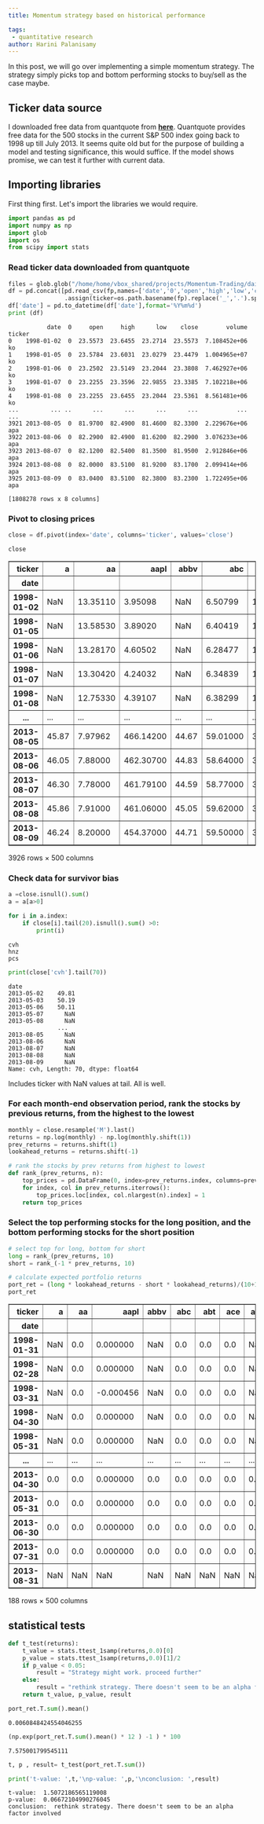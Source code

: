 ```yaml
---
title: Momentum strategy based on historical performance

tags: 
 - quantitative research
author: Harini Palanisamy
---
```


In this post, we will go over implementing a simple momentum strategy. The strategy simply picks top and bottom performing stocks to buy/sell as the case maybe. 

## Ticker data source

I downloaded free data from quantquote from [**here**](https://quantquote.com/historical-stock-data). Quantquote provides free data for the 500 stocks in the current S&P 500 index going back to 1998 up till July 2013. It seems quite old but for the purpose of building a model and testing significance, this would suffice. If the model shows promise, we can test it further with current data.


## Importing libraries

First thing first. Let's import the libraries we would require. 


```python
import pandas as pd
import numpy as np
import glob
import os
from scipy import stats
```

### Read ticker data downloaded from quantquote


```python
files = glob.glob("/home/home/vbox_shared/projects/Momentum-Trading/daily/*.csv")
df = pd.concat([pd.read_csv(fp,names=['date','0','open','high','low','close','volume'])
                .assign(ticker=os.path.basename(fp).replace('_','.').split('.')[1]) for fp in files])
df['date'] = pd.to_datetime(df['date'],format='%Y%m%d')
print (df)

```

               date  0     open     high      low    close        volume ticker
    0    1998-01-02  0  23.5573  23.6455  23.2714  23.5573  7.108452e+06     ko
    1    1998-01-05  0  23.5784  23.6031  23.0279  23.4479  1.004965e+07     ko
    2    1998-01-06  0  23.2502  23.5149  23.2044  23.3808  7.462927e+06     ko
    3    1998-01-07  0  23.2255  23.3596  22.9855  23.3385  7.102218e+06     ko
    4    1998-01-08  0  23.2255  23.6455  23.2044  23.5361  8.561481e+06     ko
    ...         ... ..      ...      ...      ...      ...           ...    ...
    3921 2013-08-05  0  81.9700  82.4900  81.4600  82.3300  2.229676e+06    apa
    3922 2013-08-06  0  82.2900  82.4900  81.6200  82.2900  3.076233e+06    apa
    3923 2013-08-07  0  82.1200  82.5400  81.3500  81.9500  2.912846e+06    apa
    3924 2013-08-08  0  82.0000  83.5100  81.9200  83.1700  2.099414e+06    apa
    3925 2013-08-09  0  83.0400  83.5100  82.3800  83.2300  1.722495e+06    apa
    
    [1808278 rows x 8 columns]


### Pivot to closing prices


```python
close = df.pivot(index='date', columns='ticker', values='close')
```


```python
close
```




<div>
<style scoped>
    .dataframe tbody tr th:only-of-type {
        vertical-align: middle;
    }

    .dataframe tbody tr th {
        vertical-align: top;
    }

    .dataframe thead th {
        text-align: right;
    }
</style>
<table border="1" class="dataframe">
  <thead>
    <tr style="text-align: right;">
      <th>ticker</th>
      <th>a</th>
      <th>aa</th>
      <th>aapl</th>
      <th>abbv</th>
      <th>abc</th>
      <th>abt</th>
      <th>ace</th>
      <th>acn</th>
      <th>act</th>
      <th>adbe</th>
      <th>...</th>
      <th>xl</th>
      <th>xlnx</th>
      <th>xom</th>
      <th>xray</th>
      <th>xrx</th>
      <th>xyl</th>
      <th>yhoo</th>
      <th>yum</th>
      <th>zion</th>
      <th>zmh</th>
    </tr>
    <tr>
      <th>date</th>
      <th></th>
      <th></th>
      <th></th>
      <th></th>
      <th></th>
      <th></th>
      <th></th>
      <th></th>
      <th></th>
      <th></th>
      <th></th>
      <th></th>
      <th></th>
      <th></th>
      <th></th>
      <th></th>
      <th></th>
      <th></th>
      <th></th>
      <th></th>
      <th></th>
    </tr>
  </thead>
  <tbody>
    <tr>
      <th>1998-01-02</th>
      <td>NaN</td>
      <td>13.35110</td>
      <td>3.95098</td>
      <td>NaN</td>
      <td>6.50799</td>
      <td>10.3555</td>
      <td>22.9865</td>
      <td>NaN</td>
      <td>32.06</td>
      <td>4.99041</td>
      <td>...</td>
      <td>40.6169</td>
      <td>7.96400</td>
      <td>21.6592</td>
      <td>9.04339</td>
      <td>30.5852</td>
      <td>NaN</td>
      <td>4.14437</td>
      <td>6.14229</td>
      <td>36.2098</td>
      <td>NaN</td>
    </tr>
    <tr>
      <th>1998-01-05</th>
      <td>NaN</td>
      <td>13.58530</td>
      <td>3.89020</td>
      <td>NaN</td>
      <td>6.40419</td>
      <td>10.4031</td>
      <td>22.8365</td>
      <td>NaN</td>
      <td>33.63</td>
      <td>5.05201</td>
      <td>...</td>
      <td>40.8146</td>
      <td>7.80886</td>
      <td>21.4182</td>
      <td>8.77893</td>
      <td>31.0476</td>
      <td>NaN</td>
      <td>3.92563</td>
      <td>5.99731</td>
      <td>36.9102</td>
      <td>NaN</td>
    </tr>
    <tr>
      <th>1998-01-06</th>
      <td>NaN</td>
      <td>13.28170</td>
      <td>4.60502</td>
      <td>NaN</td>
      <td>6.28477</td>
      <td>10.2311</td>
      <td>23.0180</td>
      <td>NaN</td>
      <td>33.44</td>
      <td>5.23685</td>
      <td>...</td>
      <td>40.6923</td>
      <td>7.75715</td>
      <td>20.6111</td>
      <td>8.75765</td>
      <td>30.7898</td>
      <td>NaN</td>
      <td>3.99250</td>
      <td>5.75640</td>
      <td>36.5122</td>
      <td>NaN</td>
    </tr>
    <tr>
      <th>1998-01-07</th>
      <td>NaN</td>
      <td>13.30420</td>
      <td>4.24032</td>
      <td>NaN</td>
      <td>6.34839</td>
      <td>10.2880</td>
      <td>23.1389</td>
      <td>NaN</td>
      <td>32.69</td>
      <td>5.15182</td>
      <td>...</td>
      <td>39.9766</td>
      <td>7.42204</td>
      <td>21.2435</td>
      <td>8.70293</td>
      <td>29.7423</td>
      <td>NaN</td>
      <td>3.98813</td>
      <td>5.75640</td>
      <td>35.4618</td>
      <td>NaN</td>
    </tr>
    <tr>
      <th>1998-01-08</th>
      <td>NaN</td>
      <td>12.75330</td>
      <td>4.39107</td>
      <td>NaN</td>
      <td>6.38299</td>
      <td>10.4507</td>
      <td>22.7446</td>
      <td>NaN</td>
      <td>33.38</td>
      <td>5.20604</td>
      <td>...</td>
      <td>39.4021</td>
      <td>7.45928</td>
      <td>20.8068</td>
      <td>8.64518</td>
      <td>29.1286</td>
      <td>NaN</td>
      <td>4.01562</td>
      <td>5.53041</td>
      <td>32.6286</td>
      <td>NaN</td>
    </tr>
    <tr>
      <th>...</th>
      <td>...</td>
      <td>...</td>
      <td>...</td>
      <td>...</td>
      <td>...</td>
      <td>...</td>
      <td>...</td>
      <td>...</td>
      <td>...</td>
      <td>...</td>
      <td>...</td>
      <td>...</td>
      <td>...</td>
      <td>...</td>
      <td>...</td>
      <td>...</td>
      <td>...</td>
      <td>...</td>
      <td>...</td>
      <td>...</td>
      <td>...</td>
    </tr>
    <tr>
      <th>2013-08-05</th>
      <td>45.87</td>
      <td>7.97962</td>
      <td>466.14200</td>
      <td>44.67</td>
      <td>59.01000</td>
      <td>36.4600</td>
      <td>90.9600</td>
      <td>74.18</td>
      <td>136.66</td>
      <td>47.65000</td>
      <td>...</td>
      <td>31.6700</td>
      <td>46.11000</td>
      <td>90.9911</td>
      <td>42.69000</td>
      <td>10.0700</td>
      <td>25.27</td>
      <td>27.67000</td>
      <td>74.78000</td>
      <td>29.9200</td>
      <td>83.94</td>
    </tr>
    <tr>
      <th>2013-08-06</th>
      <td>46.05</td>
      <td>7.88000</td>
      <td>462.30700</td>
      <td>44.83</td>
      <td>58.64000</td>
      <td>36.0600</td>
      <td>90.0400</td>
      <td>73.21</td>
      <td>135.59</td>
      <td>47.38000</td>
      <td>...</td>
      <td>31.3600</td>
      <td>45.56000</td>
      <td>90.8322</td>
      <td>42.54000</td>
      <td>9.9700</td>
      <td>25.42</td>
      <td>27.29000</td>
      <td>73.98000</td>
      <td>29.3700</td>
      <td>82.96</td>
    </tr>
    <tr>
      <th>2013-08-07</th>
      <td>46.30</td>
      <td>7.78000</td>
      <td>461.79100</td>
      <td>44.59</td>
      <td>58.77000</td>
      <td>35.8900</td>
      <td>89.8200</td>
      <td>73.03</td>
      <td>135.46</td>
      <td>47.10000</td>
      <td>...</td>
      <td>31.2200</td>
      <td>45.60000</td>
      <td>90.8223</td>
      <td>42.41000</td>
      <td>9.8800</td>
      <td>24.94</td>
      <td>27.41000</td>
      <td>73.90000</td>
      <td>29.0800</td>
      <td>82.61</td>
    </tr>
    <tr>
      <th>2013-08-08</th>
      <td>45.86</td>
      <td>7.91000</td>
      <td>461.06000</td>
      <td>45.05</td>
      <td>59.62000</td>
      <td>35.9300</td>
      <td>89.8800</td>
      <td>73.04</td>
      <td>134.47</td>
      <td>47.54000</td>
      <td>...</td>
      <td>31.0300</td>
      <td>45.57000</td>
      <td>91.2195</td>
      <td>42.77000</td>
      <td>9.9800</td>
      <td>24.98</td>
      <td>27.47000</td>
      <td>74.10000</td>
      <td>29.5400</td>
      <td>83.30</td>
    </tr>
    <tr>
      <th>2013-08-09</th>
      <td>46.24</td>
      <td>8.20000</td>
      <td>454.37000</td>
      <td>44.71</td>
      <td>59.50000</td>
      <td>35.8600</td>
      <td>89.7900</td>
      <td>73.53</td>
      <td>133.87</td>
      <td>47.15000</td>
      <td>...</td>
      <td>30.8400</td>
      <td>45.31000</td>
      <td>90.6400</td>
      <td>42.55000</td>
      <td>10.0200</td>
      <td>24.98</td>
      <td>27.65000</td>
      <td>74.41000</td>
      <td>29.4800</td>
      <td>82.56</td>
    </tr>
  </tbody>
</table>
<p>3926 rows × 500 columns</p>
</div>



### Check data for survivor bias


```python
a =close.isnull().sum()
a = a[a>0]
```


```python
for i in a.index:
    if close[i].tail(20).isnull().sum() >0:
        print(i)

```

    cvh
    hnz
    pcs



```python
print(close['cvh'].tail(70))
```

    date
    2013-05-02    49.81
    2013-05-03    50.19
    2013-05-06    50.11
    2013-05-07      NaN
    2013-05-08      NaN
                  ...  
    2013-08-05      NaN
    2013-08-06      NaN
    2013-08-07      NaN
    2013-08-08      NaN
    2013-08-09      NaN
    Name: cvh, Length: 70, dtype: float64


Includes ticker with NaN values at tail. All is well.

### For each month-end observation period, rank the stocks by previous returns, from the highest to the lowest


```python
monthly = close.resample('M').last()
returns = np.log(monthly) - np.log(monthly.shift(1))
prev_returns = returns.shift(1)
lookahead_returns = returns.shift(-1)
```


```python
# rank the stocks by prev returns from highest to lowest
def rank_(prev_returns, n):
    top_prices = pd.DataFrame(0, index=prev_returns.index, columns=prev_returns.columns)
    for index, col in prev_returns.iterrows():
        top_prices.loc[index, col.nlargest(n).index] = 1
    return top_prices

```

### Select the top performing stocks for the long position, and the bottom performing stocks for the short position


```python
# select top for long, bottom for short
long = rank_(prev_returns, 10)
short = rank_(-1 * prev_returns, 10) 

```


```python
# calculate expected portfolio returns
port_ret = (long * lookahead_returns - short * lookahead_returns)/(10+10)
port_ret
```




<div>
<style scoped>
    .dataframe tbody tr th:only-of-type {
        vertical-align: middle;
    }

    .dataframe tbody tr th {
        vertical-align: top;
    }

    .dataframe thead th {
        text-align: right;
    }
</style>
<table border="1" class="dataframe">
  <thead>
    <tr style="text-align: right;">
      <th>ticker</th>
      <th>a</th>
      <th>aa</th>
      <th>aapl</th>
      <th>abbv</th>
      <th>abc</th>
      <th>abt</th>
      <th>ace</th>
      <th>acn</th>
      <th>act</th>
      <th>adbe</th>
      <th>...</th>
      <th>xl</th>
      <th>xlnx</th>
      <th>xom</th>
      <th>xray</th>
      <th>xrx</th>
      <th>xyl</th>
      <th>yhoo</th>
      <th>yum</th>
      <th>zion</th>
      <th>zmh</th>
    </tr>
    <tr>
      <th>date</th>
      <th></th>
      <th></th>
      <th></th>
      <th></th>
      <th></th>
      <th></th>
      <th></th>
      <th></th>
      <th></th>
      <th></th>
      <th></th>
      <th></th>
      <th></th>
      <th></th>
      <th></th>
      <th></th>
      <th></th>
      <th></th>
      <th></th>
      <th></th>
      <th></th>
    </tr>
  </thead>
  <tbody>
    <tr>
      <th>1998-01-31</th>
      <td>NaN</td>
      <td>0.0</td>
      <td>0.000000</td>
      <td>NaN</td>
      <td>0.0</td>
      <td>0.0</td>
      <td>0.0</td>
      <td>NaN</td>
      <td>0.000000</td>
      <td>0.0</td>
      <td>...</td>
      <td>0.0</td>
      <td>0.00000</td>
      <td>0.0</td>
      <td>0.0</td>
      <td>0.0</td>
      <td>NaN</td>
      <td>0.000000</td>
      <td>0.0</td>
      <td>0.0</td>
      <td>NaN</td>
    </tr>
    <tr>
      <th>1998-02-28</th>
      <td>NaN</td>
      <td>0.0</td>
      <td>0.000000</td>
      <td>NaN</td>
      <td>0.0</td>
      <td>0.0</td>
      <td>0.0</td>
      <td>NaN</td>
      <td>0.000000</td>
      <td>0.0</td>
      <td>...</td>
      <td>0.0</td>
      <td>0.00000</td>
      <td>0.0</td>
      <td>0.0</td>
      <td>0.0</td>
      <td>NaN</td>
      <td>0.000000</td>
      <td>0.0</td>
      <td>0.0</td>
      <td>NaN</td>
    </tr>
    <tr>
      <th>1998-03-31</th>
      <td>NaN</td>
      <td>0.0</td>
      <td>-0.000456</td>
      <td>NaN</td>
      <td>0.0</td>
      <td>0.0</td>
      <td>0.0</td>
      <td>NaN</td>
      <td>0.000000</td>
      <td>0.0</td>
      <td>...</td>
      <td>0.0</td>
      <td>0.00000</td>
      <td>0.0</td>
      <td>0.0</td>
      <td>0.0</td>
      <td>NaN</td>
      <td>0.000000</td>
      <td>0.0</td>
      <td>0.0</td>
      <td>NaN</td>
    </tr>
    <tr>
      <th>1998-04-30</th>
      <td>NaN</td>
      <td>0.0</td>
      <td>0.000000</td>
      <td>NaN</td>
      <td>0.0</td>
      <td>0.0</td>
      <td>0.0</td>
      <td>NaN</td>
      <td>0.000000</td>
      <td>0.0</td>
      <td>...</td>
      <td>0.0</td>
      <td>0.00928</td>
      <td>0.0</td>
      <td>0.0</td>
      <td>0.0</td>
      <td>NaN</td>
      <td>-0.004008</td>
      <td>0.0</td>
      <td>0.0</td>
      <td>NaN</td>
    </tr>
    <tr>
      <th>1998-05-31</th>
      <td>NaN</td>
      <td>0.0</td>
      <td>0.000000</td>
      <td>NaN</td>
      <td>0.0</td>
      <td>0.0</td>
      <td>0.0</td>
      <td>NaN</td>
      <td>0.000000</td>
      <td>0.0</td>
      <td>...</td>
      <td>0.0</td>
      <td>0.00000</td>
      <td>0.0</td>
      <td>0.0</td>
      <td>0.0</td>
      <td>NaN</td>
      <td>0.018121</td>
      <td>0.0</td>
      <td>0.0</td>
      <td>NaN</td>
    </tr>
    <tr>
      <th>...</th>
      <td>...</td>
      <td>...</td>
      <td>...</td>
      <td>...</td>
      <td>...</td>
      <td>...</td>
      <td>...</td>
      <td>...</td>
      <td>...</td>
      <td>...</td>
      <td>...</td>
      <td>...</td>
      <td>...</td>
      <td>...</td>
      <td>...</td>
      <td>...</td>
      <td>...</td>
      <td>...</td>
      <td>...</td>
      <td>...</td>
      <td>...</td>
    </tr>
    <tr>
      <th>2013-04-30</th>
      <td>0.0</td>
      <td>0.0</td>
      <td>0.000000</td>
      <td>0.0</td>
      <td>0.0</td>
      <td>0.0</td>
      <td>0.0</td>
      <td>0.0</td>
      <td>0.000000</td>
      <td>0.0</td>
      <td>...</td>
      <td>0.0</td>
      <td>0.00000</td>
      <td>0.0</td>
      <td>0.0</td>
      <td>0.0</td>
      <td>0.0</td>
      <td>0.000000</td>
      <td>0.0</td>
      <td>0.0</td>
      <td>0.0</td>
    </tr>
    <tr>
      <th>2013-05-31</th>
      <td>0.0</td>
      <td>0.0</td>
      <td>0.000000</td>
      <td>0.0</td>
      <td>0.0</td>
      <td>0.0</td>
      <td>0.0</td>
      <td>0.0</td>
      <td>0.001256</td>
      <td>0.0</td>
      <td>...</td>
      <td>0.0</td>
      <td>0.00000</td>
      <td>0.0</td>
      <td>0.0</td>
      <td>0.0</td>
      <td>0.0</td>
      <td>0.000000</td>
      <td>0.0</td>
      <td>0.0</td>
      <td>0.0</td>
    </tr>
    <tr>
      <th>2013-06-30</th>
      <td>0.0</td>
      <td>0.0</td>
      <td>0.000000</td>
      <td>0.0</td>
      <td>0.0</td>
      <td>0.0</td>
      <td>0.0</td>
      <td>0.0</td>
      <td>0.000000</td>
      <td>0.0</td>
      <td>...</td>
      <td>0.0</td>
      <td>0.00000</td>
      <td>0.0</td>
      <td>0.0</td>
      <td>0.0</td>
      <td>0.0</td>
      <td>0.000000</td>
      <td>0.0</td>
      <td>0.0</td>
      <td>0.0</td>
    </tr>
    <tr>
      <th>2013-07-31</th>
      <td>0.0</td>
      <td>0.0</td>
      <td>0.000000</td>
      <td>0.0</td>
      <td>0.0</td>
      <td>0.0</td>
      <td>0.0</td>
      <td>0.0</td>
      <td>0.000000</td>
      <td>0.0</td>
      <td>...</td>
      <td>0.0</td>
      <td>0.00000</td>
      <td>0.0</td>
      <td>0.0</td>
      <td>0.0</td>
      <td>0.0</td>
      <td>0.000000</td>
      <td>0.0</td>
      <td>0.0</td>
      <td>0.0</td>
    </tr>
    <tr>
      <th>2013-08-31</th>
      <td>NaN</td>
      <td>NaN</td>
      <td>NaN</td>
      <td>NaN</td>
      <td>NaN</td>
      <td>NaN</td>
      <td>NaN</td>
      <td>NaN</td>
      <td>NaN</td>
      <td>NaN</td>
      <td>...</td>
      <td>NaN</td>
      <td>NaN</td>
      <td>NaN</td>
      <td>NaN</td>
      <td>NaN</td>
      <td>NaN</td>
      <td>NaN</td>
      <td>NaN</td>
      <td>NaN</td>
      <td>NaN</td>
    </tr>
  </tbody>
</table>
<p>188 rows × 500 columns</p>
</div>



## statistical tests


```python
def t_test(returns):
    t_value = stats.ttest_1samp(returns,0.0)[0]
    p_value = stats.ttest_1samp(returns,0.0)[1]/2
    if p_value < 0.05:
        result = "Strategy might work. proceed further"
    else:
        result = "rethink strategy. There doesn't seem to be an alpha factor involved"
    return t_value, p_value, result

```


```python
port_ret.T.sum().mean()
```




    0.0060848424554046255




```python
(np.exp(port_ret.T.sum().mean() * 12 ) -1 ) * 100
```




    7.575001799545111




```python
t, p , result= t_test(port_ret.T.sum())
```


```python
print('t-value: ',t,'\np-value: ',p,'\nconclusion: ',result)
```

    t-value:  1.5072186565119008 
    p-value:  0.06672104990276045 
    conclusion:  rethink strategy. There doesn't seem to be an alpha factor involved



```python

```
